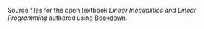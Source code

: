 Source files for the open textbook 
*Linear Inequalities and Linear Programming* 
authored using [Bookdown](http://bookdown.org).

